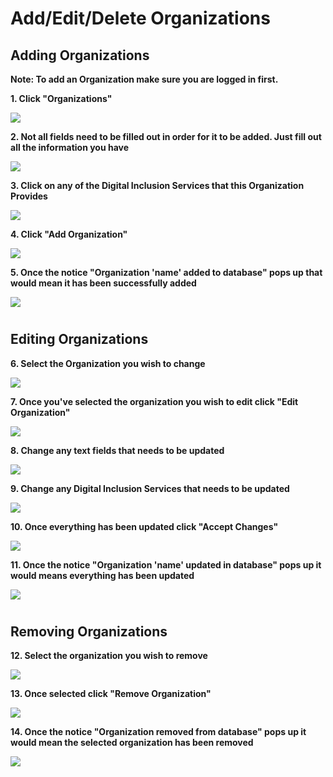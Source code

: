 # Add/Edit/Delete Organizations

## Adding Organizations

**Note: To add an Organization make sure you are logged in first.**

**1. Click "Organizations"**

![](https://image.scribehow-prod.com/MRY70Y14oo58vUOSgpygYRXBHCqDrFkJ1WCsG1C01kY/zoom:0.6002143622722401/enlarge:true/crop:933:525:nowe:438:0/wm:0.8:nowe:255:115:0.17857142857142858/aHR0cHM6Ly9jb2xvbnktcmVjb3JkZXIuczMuYW1hem9uYXdzLmNvbS9maWxlcy8yMDIyLTEyLTA0L2YyZTBiOTIxLWQ3MGYtNGNkZi1iZDA5LTE0ZGNlY2Q4YjQxZS9hc2NyZWVuc2hvdC5qcGVn)

**2. Not all fields need to be filled out in order for it to be added. Just fill out all the information you have**

![](https://image.scribehow-prod.com/ojRJZV54CilQbCxROF34jrjX7raozjtbohraS7qIGws/zoom:0.6002143622722401/enlarge:true/crop:933:525:nowe:339:0/wm:0.8:nowe:255:59:0.17857142857142858/aHR0cHM6Ly9jb2xvbnktcmVjb3JkZXIuczMuYW1hem9uYXdzLmNvbS9maWxlcy8yMDIyLTEyLTA0L2ExMzcwZmQ2LWZiM2UtNDRiZi1hNGI3LTI5NDNhNTcyNGQ0MC9hc2NyZWVuc2hvdC5qcGVn)

**3. Click on any of the Digital Inclusion Services that this Organization Provides**

![](https://image.scribehow-prod.com/rINSP9jJn10csPMo71bFz5zizL-dlZgiPObYillMTjQ/zoom:0.6002143622722401/enlarge:true/crop:933:525:nowe:395:393/wm:0.8:nowe:255:132:0.17857142857142858/aHR0cHM6Ly9jb2xvbnktcmVjb3JkZXIuczMuYW1hem9uYXdzLmNvbS9maWxlcy8yMDIyLTEyLTA0L2NjNTI2OWM4LWU2NTUtNDJiNy04MTMxLTYwZDcwMWU2ZWM0Zi9hc2NyZWVuc2hvdC5qcGVn)

**4. Click "Add Organization"**

![](https://image.scribehow-prod.com/bgnVt7lY0mfIhscmviZPUGx7mRv4g50HOqy632P3964/zoom:0.6002143622722401/enlarge:true/crop:933:525:nowe:389:465/wm:0.8:nowe:255:181:0.17857142857142858/aHR0cHM6Ly9jb2xvbnktcmVjb3JkZXIuczMuYW1hem9uYXdzLmNvbS9maWxlcy8yMDIyLTEyLTA0LzEzOWJlNzFlLTQwNGYtNDRmYy1iNjIwLWU3NGUxMDFlZGIwYS9hc2NyZWVuc2hvdC5qcGVn)

**5. Once the notice "Organization 'name' added to database" pops up that would mean it has been successfully added**

![](https://image.scribehow-prod.com/MIyBR5g12m78Ia_uxFDLkJHsia844KagJwb5ZnMJJ1I/zoom:0.6002143622722401/enlarge:true/crop:933:525:nowe:330:465/wm:0.8:nowe:255:238:0.17857142857142858/aHR0cHM6Ly9jb2xvbnktcmVjb3JkZXIuczMuYW1hem9uYXdzLmNvbS9maWxlcy8yMDIyLTEyLTA0LzcxZGRiOWQ2LTU0YzYtNGEyYS05YmY2LTU4YzAxYjQ2OWQ0Yi9hc2NyZWVuc2hvdC5qcGVn)
#

## Editing Organizations

**6. Select the Organization you wish to change**

![](https://image.scribehow-prod.com/2PkEdvB-PD0ACjqBqTq72bKX_0QD-P6zMcrVg_M_GBs/zoom:0.6002143622722401/enlarge:true/crop:933:525:nowe:610:439/wm:0.8:nowe:255:132:0.17857142857142858/aHR0cHM6Ly9jb2xvbnktcmVjb3JkZXIuczMuYW1hem9uYXdzLmNvbS9maWxlcy8yMDIyLTEyLTA0L2I5YjUyYWZiLTk4MjItNGM1MS05Y2QwLTRhNWI1NjkxN2IxMC9hc2NyZWVuc2hvdC5qcGVn)

**7. Once you've selected the organization you wish to edit click "Edit Organization"**

![](https://image.scribehow-prod.com/AhkJoEVQdOke8BbuXcCoPFlxOUwxkKciRkIhqGRx2z0/zoom:0.6002143622722401/enlarge:true/crop:933:525:nowe:421:465/wm:0.8:nowe:255:198:0.17857142857142858/aHR0cHM6Ly9jb2xvbnktcmVjb3JkZXIuczMuYW1hem9uYXdzLmNvbS9maWxlcy8yMDIyLTEyLTA0L2YyMzM3ZWQ5LWNmMTItNGNlNC05ZDYyLTMxNzZhZjBjYTNlYy9hc2NyZWVuc2hvdC5qcGVn)

**8. Change any text fields that needs to be updated**

![](https://image.scribehow-prod.com/4AGvkEC_ust59s2lNbyJ5dj_P_wSYh9Su53OWtJJrBM/zoom:0.6002143622722401/enlarge:true/crop:933:525:nowe:438:79/wm:0.8:nowe:255:132:0.17857142857142858/aHR0cHM6Ly9jb2xvbnktcmVjb3JkZXIuczMuYW1hem9uYXdzLmNvbS9maWxlcy8yMDIyLTEyLTA0LzBhZDcyMmY4LWI3YzMtNDdiMy05YmQ1LTlmMjJiNjljNDhiMi9hc2NyZWVuc2hvdC5qcGVn)

**9. Change any Digital Inclusion Services that needs to be updated**

![](https://image.scribehow-prod.com/8MhgUlIXQ1ZqKxilnmZCbzFUXXbv6T2y6Yu1IHG5iS8/zoom:0.6002143622722401/enlarge:true/crop:933:525:nowe:413:350/wm:0.8:nowe:255:132:0.17857142857142858/aHR0cHM6Ly9jb2xvbnktcmVjb3JkZXIuczMuYW1hem9uYXdzLmNvbS9maWxlcy8yMDIyLTEyLTA0Lzg0YTI3YzgwLWQ4MTEtNDVmNS04M2UzLWJhNjcxNjBmZTljNy9hc2NyZWVuc2hvdC5qcGVn)

**10. Once everything has been updated click "Accept Changes"**

![](https://image.scribehow-prod.com/F9SStHJj2Pn5QVM9Y2chhxxiIJ6giEmCoF-S4ZQQslA/zoom:0.6002143622722401/enlarge:true/crop:933:525:nowe:386:465/wm:0.8:nowe:255:140:0.17857142857142858/aHR0cHM6Ly9jb2xvbnktcmVjb3JkZXIuczMuYW1hem9uYXdzLmNvbS9maWxlcy8yMDIyLTEyLTA0LzM3N2FmNzI3LTZlOTAtNDc4Ni1iYTJlLWI1NDFmZTk5NjE4ZC9hc2NyZWVuc2hvdC5qcGVn)

**11. Once the notice "Organization 'name' updated in database" pops up it would means everything has been updated**

![](https://image.scribehow-prod.com/kNJ-cAndO5ofdyq15Q4f5sDeYvnymdwC1N8D0STGhv4/zoom:0.6002143622722401/enlarge:true/crop:933:525:nowe:673:465/wm:0.8:nowe:255:174:0.17857142857142858/aHR0cHM6Ly9jb2xvbnktcmVjb3JkZXIuczMuYW1hem9uYXdzLmNvbS9maWxlcy8yMDIyLTEyLTA0L2ZlY2UyYjQ1LWY0M2MtNDc0ZS04MGM1LTVmODcwZTBiZTFkZi9hc2NyZWVuc2hvdC5qcGVn)

#
## Removing Organizations

**12. Select the organization you wish to remove**

![](https://image.scribehow-prod.com/TJG78Nujn-6kfFATFmOqyRRrGeqfj-LTNPSE4hsTFjo/zoom:0.6002143622722401/enlarge:true/crop:933:525:nowe:489:250/wm:0.8:nowe:255:132:0.17857142857142858/aHR0cHM6Ly9jb2xvbnktcmVjb3JkZXIuczMuYW1hem9uYXdzLmNvbS9maWxlcy8yMDIyLTEyLTA0LzIyZGFlY2JmLTY1ZWYtNDQzYS1iNDFlLTJkZTRlNWRkZmY5Mi9hc2NyZWVuc2hvdC5qcGVn)

**13. Once selected click "Remove Organization"**

![](https://image.scribehow-prod.com/iJrqTmtpFgoM4W9eArjlrHJwme5u8iMREh4mdgmo2qo/zoom:0.6002143622722401/enlarge:true/crop:933:525:nowe:478:319/wm:0.8:nowe:255:132:0.17857142857142858/aHR0cHM6Ly9jb2xvbnktcmVjb3JkZXIuczMuYW1hem9uYXdzLmNvbS9maWxlcy8yMDIyLTEyLTA0LzE0MWY5ZTcyLTg2YmQtNDUzMC05ZTIzLTExNmRkY2RlNDQzZS9hc2NyZWVuc2hvdC5qcGVn)

**14. Once the notice "Organization removed from database" pops up it would mean the selected organization has been removed**

![](https://image.scribehow-prod.com/d00UlqVHBRFgmgBvn_oLHpItmGEXNuzPGqM98FVP2o4/zoom:0.6002143622722401/enlarge:true/crop:933:525:nowe:666:447/wm:0.8:nowe:255:132:0.17857142857142858/aHR0cHM6Ly9jb2xvbnktcmVjb3JkZXIuczMuYW1hem9uYXdzLmNvbS9maWxlcy8yMDIyLTEyLTA1L2E1ZTMyY2QwLTQxNDctNDJhMi1hNTM5LWY3ZTVlOGNkM2M5Ny9hc2NyZWVuc2hvdC5qcGVn)